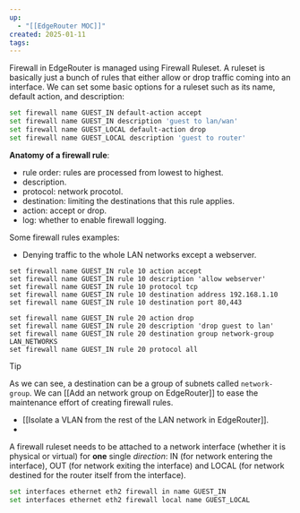 ```yaml
---
up:
  - "[[EdgeRouter MOC]]"
created: 2025-01-11
tags:
---
```

Firewall in EdgeRouter is managed using Firewall Ruleset. A ruleset is basically just a bunch of rules that either allow or drop traffic coming into an interface. 
We can set some basic options for a ruleset such as its name, default action, and description:
```bash
set firewall name GUEST_IN default-action accept   
set firewall name GUEST_IN description 'guest to lan/wan'
set firewall name GUEST_LOCAL default-action drop  
set firewall name GUEST_LOCAL description 'guest to router'
```
**Anatomy of a firewall rule**:
- rule order: rules are processed from lowest to highest.
- description.
- protocol: network procotol.
- destination: limiting the destinations that this rule applies.
- action: accept or drop.
- log: whether to enable firewall logging. 

Some firewall rules examples:
- Denying traffic to the whole LAN networks except a webserver.
```
set firewall name GUEST_IN rule 10 action accept  
set firewall name GUEST_IN rule 10 description 'allow webserver'  
set firewall name GUEST_IN rule 10 protocol tcp  
set firewall name GUEST_IN rule 10 destination address 192.168.1.10  
set firewall name GUEST_IN rule 10 destination port 80,443  
  
set firewall name GUEST_IN rule 20 action drop  
set firewall name GUEST_IN rule 20 description 'drop guest to lan'  
set firewall name GUEST_IN rule 20 destination group network-group LAN_NETWORKS  
set firewall name GUEST_IN rule 20 protocol all
```

> [!tip]
> As we can see, a destination can be a group of subnets called `network-group`. We can [[Add an network group on EdgeRouter]] to ease the maintenance effort of creating firewall rules.

- [[Isolate a VLAN from the rest of the LAN network  in EdgeRouter]].
- 

A firewall ruleset needs to be attached to a network interface (whether it is physical or virtual) for **one** single *direction*: IN (for network entering the interface), OUT (for network exiting the interface) and LOCAL (for network destined for the router itself from the interface).
```bash
set interfaces ethernet eth2 firewall in name GUEST_IN  
set interfaces ethernet eth2 firewall local name GUEST_LOCAL
```